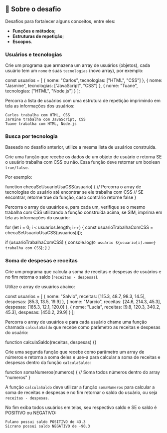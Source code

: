 
## 🚀  Sobre o desafio

Desafios para fortalecer alguns conceitos, entre eles:

-   **Funções e métodos**;
-   **Estruturas de repetição**;
-   **Escopos**.

### [](https://github.com/rocketseat-education/bootcamp-launchbase-desafios-01/blob/master/desafios/01-3-funcoes-e-estruturas-de-repeticao.md#usu%C3%A1rios-e-tecnologias)Usuários e tecnologias

Crie um programa que armazena um array de usuários (objetos), cada usuário tem um  `nome`  e suas  `tecnologias`  (novo array), por exemplo:

const usuarios = [
  { nome: "Carlos", tecnologias: ["HTML", "CSS"] },
  { nome: "Jasmine", tecnologias: ["JavaScript", "CSS"] },
  { nome: "Tuane", tecnologias: ["HTML", "Node.js"] }
];

Percorra a lista de usuários com uma estrutura de repetição imprimindo em tela as informações dos usuários:

```
Carlos trabalha com HTML, CSS
Jarmine trabalha com JavaScript, CSS
Tuane trabalha com HTML, Node.js

```

### [](https://github.com/rocketseat-education/bootcamp-launchbase-desafios-01/blob/master/desafios/01-3-funcoes-e-estruturas-de-repeticao.md#busca-por-tecnologia)Busca por tecnologia

Baseado no desafio anterior, utilize a mesma lista de usuários construída.

Crie uma função que recebe os dados de um objeto de usuário e retorna SE o usuário trabalha com CSS ou não. Essa função deve retornar um boolean  `true/false`.

Por exemplo:

function checaSeUsuarioUsaCSS(usuario) {
  // Percorra o array de tecnologias do usuário até encontrar se ele trabalha com CSS
  // SE encontrar, retorne true da função, caso contrário retorne false
}

Percorra o array de usuários e, para cada um, verifique se o mesmo trabalha com CSS utilizando a função construída acima, se SIM, imprima em tela as informações do usuário:

for (let i = 0; i < usuarios.length; i++) {
  const usuarioTrabalhaComCSS = checaSeUsuarioUsaCSS(usuarios[i]);

  if (usuarioTrabalhaComCSS) {
    console.log(`O usuário ${usuario[i].nome} trabalha com CSS`);
  }
}

### [](https://github.com/rocketseat-education/bootcamp-launchbase-desafios-01/blob/master/desafios/01-3-funcoes-e-estruturas-de-repeticao.md#soma-de-despesas-e-receitas)Soma de despesas e receitas

Crie um programa que calcula a soma de receitas e despesas de usuários e no fim retorna o saldo (`receitas - despesas`).

Utilize o array de usuários abaixo:

const usuarios = [
  {
    nome: "Salvio",
    receitas: [115.3, 48.7, 98.3, 14.5],
    despesas: [85.3, 13.5, 19.9]
  },
  {
    nome: "Marcio",
    receitas: [24.6, 214.3, 45.3],
    despesas: [185.3, 12.1, 120.0]
  },
  {
    nome: "Lucia",
    receitas: [9.8, 120.3, 340.2, 45.3],
    despesas: [450.2, 29.9]
  }
];

Percorra o array de usuários e para cada usuário chame uma função chamada  `calculaSaldo`  que recebe como parâmetro as receitas e despesas do usuário:

function calculaSaldo(receitas, despesas) {}

Crie uma segunda função que recebe como parâmetro um array de números e retorna a soma deles e use-a para calcular a soma de receitas e despesas dentro da função  `calculaSaldo`:

function somaNumeros(numeros) {
  // Soma todos números dentro do array "numeros"
}

A função  `calculaSaldo`  deve utilizar a função  `somaNumeros`  para calcular a soma de receitas e despesas e no fim retornar o saldo do usuário, ou seja  `receitas - despesas`.

No fim exiba todos usuários em telas, seu respectivo saldo e SE o saldo é POSITIVO ou NEGATIVO:

```
Fulano possui saldo POSITIVO de 43.3
Sicrano possui saldo NEGATIVO de -90.3
```